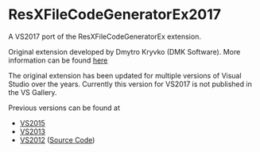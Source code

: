 ResXFileCodeGeneratorEx2017
===========================

A VS2017 port of the ResXFileCodeGeneratorEx extension.

Original extension developed by Dmytro Kryvko (DMK Software).  More information can be found [here](http://www.codeproject.com/Articles/13830/Extended-Strongly-Typed-Resource-Generator)

The original extension has been updated for multiple versions of Visual Studio over the years.  Currently this version for VS2017 is not published in the VS Gallery.  

Previous versions can be found at

* [VS2015](https://marketplace.visualstudio.com/items?itemName=Paruz.ExtendedStronglyTypedResourceGenerator)
* [VS2013](https://marketplace.visualstudio.com/vsgallery/16d24be3-6400-4a43-b946-766e41aca4bd)
* [VS2012](http://visualstudiogallery.msdn.microsoft.com/18e29594-3527-4bbb-986a-52b610b77e23) ([Source Code](https://github.com/EZSlaver/ResXFileCodeGeneratorEx2012/))
